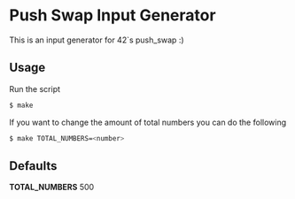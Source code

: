 # Push Swap Input Generator
This is an input generator for 42`s push_swap :)

## Usage
Run the script
```bash
$ make
```
If you want to change the amount of total numbers you can do the following
```bash
$ make TOTAL_NUMBERS=<number>
```

## Defaults
**TOTAL_NUMBERS**
500
